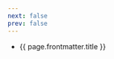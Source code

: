 ```yaml
---
next: false
prev: false
---
```


<script setup>
import { useData } from 'vitepress'
import { data as posts } from '../../.vitepress/posts.data.mts'

const { params } = useData()
const current_tag = params.value.tag

var pages = []
posts.forEach(post => {
    if (post.frontmatter.tags){
        var tags = post.frontmatter.tags.map(tag => tag.replaceAll(" ", "") )
        if (tags.includes(current_tag)) pages.push(post) 
    }
})

</script>

<!-- @content -->

<ul>
  <li v-for="page of pages">
    <a :href="page.url">{{ page.frontmatter.title }}</a>
  </li>
</ul>
